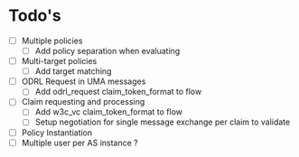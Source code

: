# Todo's

- [ ] Multiple policies
  - [ ] Add policy separation when evaluating
- [ ] Multi-target policies
  - [ ] Add target matching
- [ ] ODRL Request in UMA messages
  - [ ] Add odrl_request claim_token_format to flow
- [ ] Claim requesting and processing
  - [ ] Add w3c_vc claim_token_format to flow
  - [ ] Setup negotiation for single message exchange per claim to validate
- [ ] Policy Instantiation
- [ ] Multiple user per AS instance ?